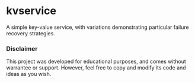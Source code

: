 # kvservice
A simple key-value service, with variations demonstrating particular failure recovery strategies.

### Disclaimer

This project was developed for educational purposes, and comes without warrantee or support.  However, feel free to copy and modify its code and ideas as you wish.
